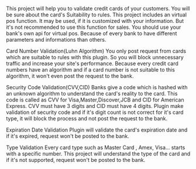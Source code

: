 This project will help you to validate credit cards of your customers. You will be sure about the card's Suitability to rules. This project includes an virtual pos function. It may be used, if it is customized with your information. But it's not recommended to use this function for sales. You should use your bank's own api for virtual pos. Because of every bank to have different parameters and informations than others. 

Card Number Validation(Luhn Algorithm)
You only post request from cards which are suitable to rules with this plugin. So you will block unnecessary traffic and increase your site's performance. Because every credit card numbers have an algorithm and if a card number is not suitable to this algorithm, it won't even post the request to the bank.

Security Code Validation(CVV,CID)
Banks give a code which is hashed with an unknown algorithm to understand the card's reality to the card. This code is called as CVV for Visa,Master,Discover,JCB and CID for American Express. 
CVV must have 3 digits and CID must have 4 digits. 
Plugin make validation of security code and if it's digit count is not correct for it's card type, it will block the process and not post the request to the bank.

Expiration Date Validation
Plugin will validate the card's expiration date and if it's expired, request won't be posted to the bank.

Type Validation
Every card type such as Master Card , Amex, Visa... starts with a specific number. This project will understand the type of the card and if it's not supported, request won't be posted to the bank.

